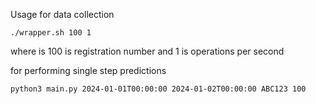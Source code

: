 Usage for data collection
```
./wrapper.sh 100 1
```
where is 100 is registration number and 1 is operations per second

for performing single step predictions
```
python3 main.py 2024-01-01T00:00:00 2024-01-02T00:00:00 ABC123 100
```
